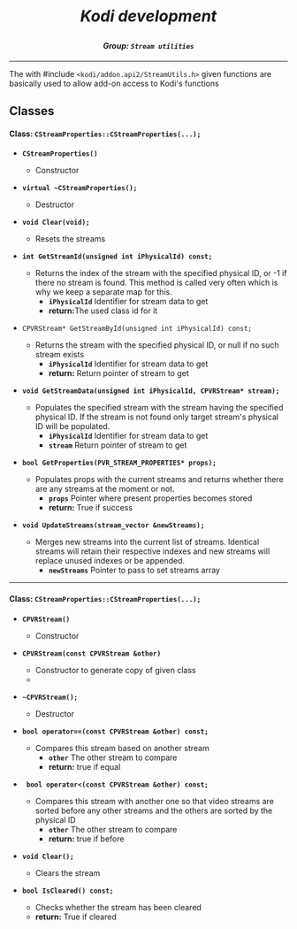 # *<p align="center">Kodi development</p>*
#### *<p align="center">Group: ```Stream utilities```</p>*

----------

The with #include ```<kodi/addon.api2/StreamUtils.h>``` given functions are basically used to allow add-on access to Kodi's functions

Classes
-------------

#### Class: ```CStreamProperties::CStreamProperties(...);```

*  <b>```CStreamProperties()```</b>
    * Constructor

*  <b>```virtual ~CStreamProperties();```</b>
    * Destructor

*  <b>```void Clear(void);```</b>
    * Resets the streams

*  <b>```int GetStreamId(unsigned int iPhysicalId) const;```</b>
    * Returns the index of the stream with the specified physical ID, or -1 if there no stream is found. This method is called very often which is why we keep a separate map for this.
	    * <b>```iPhysicalId```</b> Identifier for stream data to get
		* <b>return:</b>The used class id for it

* ```CPVRStream* GetStreamById(unsigned int iPhysicalId) const;```</b>
    * Returns the stream with the specified physical ID, or null if no such stream exists
	    * <b>```iPhysicalId```</b> Identifier for stream data to get
		* <b>return:</b> Return pointer of stream to get

*  <b>```void GetStreamData(unsigned int iPhysicalId, CPVRStream* stream);```</b>
    * Populates the specified stream with the stream having the specified physical ID. If the stream is not found only target stream's physical ID will be populated.
	    * <b>```iPhysicalId```</b> Identifier for stream data to get
	    * <b>```stream```</b> Return pointer of stream to get

*  <b>```bool GetProperties(PVR_STREAM_PROPERTIES* props);```</b>
    * Populates props with the current streams and returns whether there are any streams at the moment or not.
	    * <b>```props```</b>  Pointer where present properties becomes stored
		* <b>return:</b> True if success

*  <b>```void UpdateStreams(stream_vector &newStreams);```</b>
    *  Merges new streams into the current list of streams. Identical streams will retain their respective indexes and new streams will replace unused indexes or be appended.
	    * <b>```newStreams```</b>  Pointer to pass to set streams array

-------------
#### Class: ```CStreamProperties::CStreamProperties(...);```

*  <b>```CPVRStream()```</b>
    * Constructor

*  <b>```CPVRStream(const CPVRStream &other)```</b>
    * Constructor to generate copy of given class
    * 
*  <b>```~CPVRStream();```</b>
    * Destructor

*  <b>```bool operator==(const CPVRStream &other) const;```</b>
    * Compares this stream based on another stream
	    * <b>```other```</b>  The other stream to compare
		* <b>return:</b> true if equal

*  <b>``` bool operator<(const CPVRStream &other) const;```</b>
    * Compares this stream with another one so that video streams are sorted before any other streams and the others are sorted by the physical ID
	    * <b>```other```</b>  The other stream to compare
		* <b>return:</b> true if before

*  <b>```void Clear();```</b>
    * Clears the stream

*  <b>```bool IsCleared() const;```</b>
    * Checks whether the stream has been cleared
	* <b>return:</b> True if cleared
